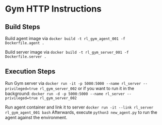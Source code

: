 # Gym HTTP Instructions

## Build Steps
Build agent image via `docker build -t rl_gym_agent_001 -f Dockerfile.agent .`

Build server image via `docker build -t rl_gym_server_001 -f Dockerfile.server .`

## Execution Steps
Run Gym server via
`docker run -it -p 5000:5000 --name rl_server --privileged=true rl_gym_server_002`
or if you want to run it in the background:
`docker run -d -p 5000:5000 --name rl_server --privileged=true rl_gym_server_002`

Run agent container and link it to server
`docker run -it --link rl_server rl_gym_agent_001 bash`
Afterwards, execute `python3 new_agent.py` to run the agent against the environment. 